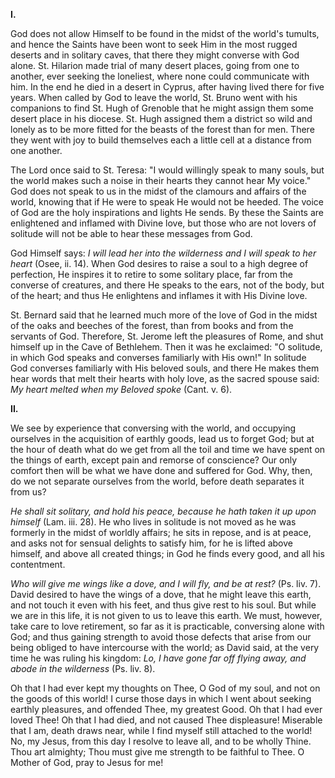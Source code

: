 
**I\.**

God does not allow Himself to be found in the midst of the world\'s tumults, and hence the Saints have been wont to seek Him in the most rugged deserts and in solitary caves, that there they might converse with God alone. St. Hilarion made trial of many desert places, going from one to another, ever seeking the loneliest, where none could communicate with him. In the end he died in a desert in Cyprus, after having lived there for five years. When called by God to leave the world, St. Bruno went with his companions to find St. Hugh of Grenoble that he might assign them some desert place in his diocese. St. Hugh assigned them a district so wild and lonely as to be more fitted for the beasts of the forest than for men. There they went with joy to build themselves each a little cell at a distance from one another.

The Lord once said to St. Teresa: \"I would willingly speak to many souls, but the world makes such a noise in their hearts they cannot hear My voice.\" God does not speak to us in the midst of the clamours and affairs of the world, knowing that if He were to speak He would not be heeded. The voice of God are the holy inspirations and lights He sends. By these the Saints are enlightened and inflamed with Divine love, but those who are not lovers of solitude will not be able to hear these messages from God.

God Himself says: *I will lead her into the wilderness and I will speak to her heart* (Osee, ii. 14). When God desires to raise a soul to a high degree of perfection, He inspires it to retire to some solitary place, far from the converse of creatures, and there He speaks to the ears, not of the body, but of the heart; and thus He enlightens and inflames it with His Divine love.

St. Bernard said that he learned much more of the love of God in the midst of the oaks and beeches of the forest, than from books and from the servants of God. Therefore, St. Jerome left the pleasures of Rome, and shut himself up in the Cave of Bethlehem. Then it was he exclaimed: \"O solitude, in which God speaks and converses familiarly with His own!\" In solitude God converses familiarly with His beloved souls, and there He makes them hear words that melt their hearts with holy love, as the sacred spouse said: *My heart melted when my Beloved spoke* (Cant. v. 6).

**II\.**

We see by experience that conversing with the world, and occupying ourselves in the acquisition of earthly goods, lead us to forget God; but at the hour of death what do we get from all the toil and time we have spent on the things of earth, except pain and remorse of conscience? Our only comfort then will be what we have done and suffered for God. Why, then, do we not separate ourselves from the world, before death separates it from us?

*He shall sit solitary, and hold his peace, because he hath taken it up upon himself* (Lam. iii. 28). He who lives in solitude is not moved as he was formerly in the midst of worldly affairs; he sits in repose, and is at peace, and asks not for sensual delights to satisfy him, for he is lifted above himself, and above all created things; in God he finds every good, and all his contentment.

*Who will give me wings like a dove, and I will fly, and be at rest?* (Ps. liv. 7). David desired to have the wings of a dove, that he might leave this earth, and not touch it even with his feet, and thus give rest to his soul. But while we are in this life, it is not given to us to leave this earth. We must, however, take care to love retirement, so far as it is practicable, conversing alone with God; and thus gaining strength to avoid those defects that arise from our being obliged to have intercourse with the world; as David said, at the very time he was ruling his kingdom: *Lo, I have gone far off flying away, and abode in the wilderness* (Ps. liv. 8).

Oh that I had ever kept my thoughts on Thee, O God of my soul, and not on the goods of this world! I curse those days in which I went about seeking earthly pleasures, and offended Thee, my greatest Good. Oh that I had ever loved Thee! Oh that I had died, and not caused Thee displeasure! Miserable that I am, death draws near, while I find myself still attached to the world! No, my Jesus, from this day I resolve to leave all, and to be wholly Thine. Thou art almighty; Thou must give me strength to be faithful to Thee. O Mother of God, pray to Jesus for me!

